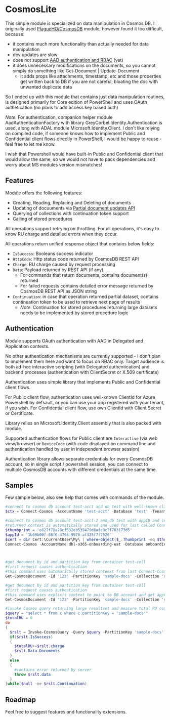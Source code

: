 # CosmosLite
This simple module is specialized on data manipulation in Cosmos DB. I originally used [PlagueHO/CosmosDB](https://github.com/PlagueHO/CosmosDB) module, however found it too difficult, because:
- it contains much more functionality than actually needed for data manipulation
- dev updates are slow
- does not support [AAD authentication and RBAC](https://docs.microsoft.com/en-us/azure/cosmos-db/how-to-setup-rbac) (yet)
- it does unnecessary modifications on the documents, so you cannot simply do something like Get-Document | Update-Document
  - it adds props like attachments, timestamp, etc and those properties get written back to DB if you are not careful, bloating the doc with unwanted duplicate data

So I ended up with this module that contains just data manipulation routines, is designed primarily for Core edition of PowerShell and uses OAuth authetication (no plans to add access key based auth)

*Note*: For authentication, companion helper module AadAuthenticationFactory with library GreyCorbel.Identity.Authentication is used, along with ADAL module Microsoft.Identity.Client. I don't like relying on compiled code, if someone knows how to implement Public and Confidential client flows directly in PowerShell, I would be happy to reuse - feel free to let me know.

I wish that Powershell would have built-in Public and Confidential client that would allow the same, so we would not have to pack dependencies and worry about MS modules version mismatches!

## Features
Module offers the following features:
- Creating, Reading, Replacing and Deleting of documents
- Updating of docuuments via [Partial document updates API](https://docs.microsoft.com/en-us/azure/cosmos-db/partial-document-update)
- Querying of collections with continuation token support
- Calling of stored procedures

All operations support retrying on throttling. For all operations, it's easy to know RU charge and detailed errors when they occur.

All operations return unified response object that contains below fields:
- `IsSuccess`: Booleans success indicator
- `HttpCode`: Http status code returned by CosmosDB REST API
- `Charge`: RU charge caused by request processing
- `Data`: Payload returned by REST API (if any)
  - For commands that return documents, contains document(s) returned
  - For failed requests contains detailed error message returned by CosmosDB REST API as JSON string
- `Continuation`: in case that operation returned partial dataset, contains continuation token to be used to retrieve next page of results
  - *Note*: Continuation for stored procedures returning large datasets needs to be implemented by stored procedure logic

## Authentication
Module supports OAuth authentication with AAD in Delegated and Application contexts.

No other authentication mechanisms are currently supported - I don't plan to implement them here and want to focus on RBAC only. Target audience is both ad-hoc interactive scripting (with Delegated authentication) and backend processes (authentication with ClientSecret or X.509 certificate)

Authentication uses simple library that implements Public and Confidential client flows.

For Public client flow, authentication uses well-known ClientId for Azure Powershell by defsault, or you can use your app registered with your tenant, if you wish.
For Confidential client flow, use own ClientId with Client Secret or Certificate.

Library relies on Microsoft.Identity.Client assembly that is also packed with module. 

Supported authentication flows for Public client are `Interactive` (via web view/browser) or `DeviceCode` (with code displayed on command line and authentication handled by user in independent browser session)

Authentication library allows separate credentials for every CosmosDB account, so in single script / powershell session, you can connect to multiple CosmosDB accounts with different credentials at the same time.

## Samples
Few sample below, also see help that comes with commands of the module.

```powershell
#connect to cosmos db account test-acct and db test with well-known clientId for Azure PowerShell (1950a258-227b-4e31-a9cf-717495945fc2)
$ctx = Connect-Cosmos -AccountName 'test-acct' -Database 'test' -TenantId 'mydomain.com' -AuthMode Interactive

#connect to cosmos db account test-acct-2 and db test with appID and certificate
#returned context is automatically stored and used for last called Connect-Cosmos 
$thumbprint = 'e827f78a78cf532eb539479d6afe9c7f703173d5'
$appId = '1b69b00f-08f0-4798-9976-af325f7f7526'
$cert = dir Cert:\CurrentUser\My\ | where-object{$_.Thumbprint -eq $thumbprint}
Connect-Cosmos -AccountName dhl-o365-onboarding-uat -Database onboarding -TenantId dhl.com -ClientId $appId -X509Certificate $cert



#get document by id and partition key from container test-coll
#first request causes authentication
#this command uses automatically stored conteext from last Connect-Cosmos command
Get-CosmosDocument -Id '123' -PartitionKey 'sample-docs' -Collection 'docs'

#get document by id and partition key from container test-coll
#first request causes authentication
#this command uses explicit context to point to DB account and get appropriate credentials
Get-CosmosDocument -Id '123' -PartitionKey 'sample-docs' -Collection 'docs' -Context $ctx

#invoke Cosmos query returning large resultset and measure total RU consumption
$query = "select * from c where c.partitionKey = 'sample-docs'"
$totalRU = 0
do
{
  $rslt = Invoke-CosmosQuery -Query $query -PartitionKey 'sample-docs' -ContinuationToken $rslt.Continuation
  if($rslt.IsSuccess)
  {
    $totalRU+=$rslt.charge
    $rslt.Data.Documents
  }
  else
  {
    #contains error returned by server
    throw $rslt.data
  }
}while($null -ne $rslt.Continuation)
```

## Roadmap
Feel free to suggest features and functionality extensions.